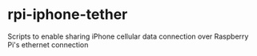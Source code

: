 # rpi-iphone-tether
Scripts to enable sharing iPhone cellular data connection over Raspberry Pi's ethernet connection

